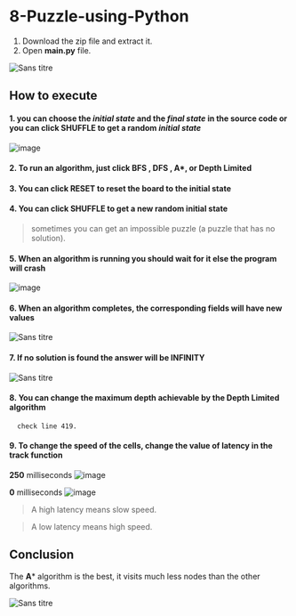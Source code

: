 # 8-Puzzle-using-Python
1. Download the zip file and extract it.
2. Open **main.py** file.

![Sans titre](https://user-images.githubusercontent.com/84473151/171168652-dffbd1c7-3e58-4c2a-bcaf-4f4bee4a1da0.png)
## How to execute
#### 1. you can choose the _initial state_ and the _final state_ in the source code or  you can click **SHUFFLE** to get a random _initial state_   

![image](https://user-images.githubusercontent.com/84473151/171173936-64b0ed22-8c3f-4086-905c-f180721d935a.png)  

#### 2. To run an algorithm, just click **BFS** , **DFS** , **A***, or **Depth Limited**  

#### 3. You can click **RESET** to reset the board to the initial state  

#### 4. You can click **SHUFFLE** to get a new random initial state  
 >sometimes you can get an impossible puzzle (a puzzle that has no solution).
#### 5. When an algorithm is running you should wait for it else the program will crash  

![image](https://user-images.githubusercontent.com/84473151/171176403-dea7d87b-8761-4155-8056-7227a0d45dd2.png)

#### 6. When an algorithm completes, the corresponding fields will have new values

![Sans titre](https://user-images.githubusercontent.com/84473151/171178045-d8a99e34-5fdd-43cf-81d5-4d452317fb55.png)

#### 7. If no solution is found the answer will be **INFINITY**

![Sans titre](https://user-images.githubusercontent.com/84473151/171178781-23294321-07eb-40c7-8048-61f12ef63a7e.png)

#### 8. You can change the maximum depth achievable by the Depth Limited algorithm
      check line 419.

#### 9. To change the speed of the cells, change the value of **latency** in the track function
   **250** milliseconds ![image](https://user-images.githubusercontent.com/84473151/171181930-f342b0b5-c132-4bcd-9b83-703da5154d6e.png)  
 
   **0** milliseconds ![image](https://user-images.githubusercontent.com/84473151/171182377-8a80078b-e40d-4bed-a238-dbf5bce663b0.png)

   >A high latency means slow speed.  

   >A low latency means high speed.

## Conclusion
 The **A*** algorithm is the best, it visits much less nodes than the other algorithms.
 
 ![Sans titre](https://user-images.githubusercontent.com/84473151/171180418-880aba0f-a7b3-4b99-b3fd-765d13dfaab5.png)

